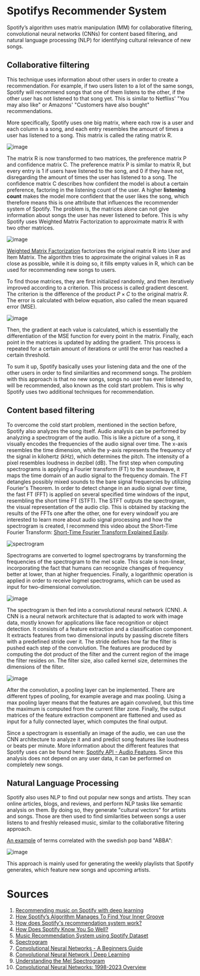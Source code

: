 # Spotifys Recommender System

Spotify’s algorithm uses matrix manipulation (MM) for collaborative filtering, convolutional neural networks (CNNs) for content based filtering, and natural language processing (NLP) for identifying cultural relevance of new songs.

## Collaborative filtering
This technique uses information about other users in order to create a recommendation. For example, if two users listen to a lot of the same songs, Spotify will recommend songs that one of them listens to the other, if the other user has not listened to that song yet. This is similar to Netflixs' "You may also like" or Amazons' "Customers have also bought" recommendations.

More specifically, Spotify uses one big matrix, where each row is a user and each column is a song, and each entry resembles the amount of times a user has listened to a song. This matrix is called the rating matrix R.

![image](https://github.com/marja-w/mms-project-23/assets/58331624/f3f3be60-534f-4d03-b504-bf68f79ce7f2)

The matrix R is now transformed to two matrices, the preference matrix P and confidence matrix C. The preference matrix P is similar to matrix R, but every entry is 1 if users have listened to the song, and 0 if they have not, disregarding the amount of times the user has listened to a song. The confidence matrix C describes how confident the model is about a certain preference, factoring in the listening count of the user. A higher **listening count** makes the model more confident that the user likes the song, which therefore means this is one attribute that influences the recommender system of Spotify. The problem is, the matrices alone can not give information about songs the user has never listened to before. This is why Spotify uses Weighted Matrix Factorization to approximate matrix R with two other matrices.

![image](https://github.com/marja-w/mms-project-23/assets/58331624/6212aec6-acb3-49e1-a3a5-bc286b66e109)

[Weighted Matrix Factorization](https://tryolabs.com/blog/introduction-to-recommender-systems#:~:text=matrix%20factorization) factorizes the original matrix R into User and Item Matrix. The algorithm tries to approximate the original values in R as close as possible, while it is doing so, it fills empty values in R, which can be used for recommending new songs to users.

To find those matrices, they are first initialized randomly, and then iteratively improved according to a criterion. This process is called gradient descent. The criterion is the difference of the product $P \times C$ to the original matrix $R$. The error is calculated with below equation, also called the mean squared error (MSE).

![image](https://github.com/marja-w/mms-project-23/assets/58331624/0e06bc5d-3b6e-4674-bb8d-4d38a5eac7a3)

Then, the gradient at each value is calculated, which is essentially the differentiation of the MSE function for every point in the matrix. Finally, each point in the matrices is updated by adding the gradient. This process is repeated for a certain amount of iterations or until the error has reached a certain threshold.

To sum it up, Spotify basically uses your listening data and the one of the other users in order to find similarities and recommend songs. The problem with this approach is that no new songs, songs no user has ever listened to, will be recommended, also known as the cold start problem. This is why Spotify uses two additional techniques for recommendation.

## Content based filtering
To overcome the cold start problem, mentioned in the section before, Spotify also analyzes the song itself. Audio analysis can be performed by analyzing a spectrogram of the audio. This is like a picture of a song, it visually encodes the frequencies of the audio signal over time. The x-axis resembles the time dimension, while the y-axis represents the frequency of the signal in kilohertz (kHz), which determines the pitch. The intensity of a pixel resembles loudness in dezibel (dB). The first step when computing spectrograms is applying a Fourier transform (FT) to the soundwave, it maps the time domain of an audio signal to the frequency domain. The FT detangles possibly mixed sounds to the bare signal frequencies by utilizing Fourier's Theorem. In order to detect change in an audio signal over time, the fast FT (FFT) is applied on several specified time windows of the input, resembling the short time FT (STFT). The STFT outputs the spectrogram, the visual representation of the audio clip. This is obtained by stacking the results of the FFTs one after the other, one for every windowIf you are interested to learn more about audio signal processing and how the spectrogram is created, I recommend this video about the Short-Time Fourier Transform: [Short-Time Fourier Transform Explained Easily](https://youtu.be/-Yxj3yfvY-4?si=Vy0dQwBpcpPVVdOW).

![spectrogram](https://github.com/marja-w/mms-project-23/assets/58331624/786c58bf-2582-4bc1-8d3f-d2983e8a6eaa)

Spectrograms are converted to logmel spectrograms by transforming the frequencies of the spectrogram to the mel scale. This scale is non-linear, incorporating the fact that humans can recognize changes of frequency better at lower, than at higher frequencies.  Finally, a logarithmic operation is applied in order to receive logmel spectrograms, which can be used as input for two-dimensional convolution.

![image](https://github.com/marja-w/mms-project-23/assets/58331624/9cd293fb-e015-4e15-ac1c-ec0e4c68ffd9)

The spectrogram is then fed into a convolutional neural network (CNN). A CNN is a neural network architecture that is adapted to work with image data, mostly known for applications like face recognition or object detection. It consists of a feature extraction and a classification component. It extracts features from two dimensional inputs by passing discrete filters with a predefined stride over it. The stride defines how far the filter is pushed each step of the convolution. The features are produced by computing the dot product of the filter and the current region of the image the filter resides on. The filter size, also called kernel size, determines the dimensions of the filter. 

![image](https://github.com/marja-w/mms-project-23/assets/58331624/fea5d6bb-7f1c-434c-b59b-051acd067947)

After the convolution, a pooling layer can be implemented. There are different types of pooling, for example average and max pooling. Using a max pooling layer means that the features are again convolved, but this time the maximum is computed from the current filter zone. Finally, the output matrices of the feature extraction component are flattened and used as input for a fully connected layer, which computes the final output.

Since a spectrogram is essentially an image of the audio, we can use the CNN architecture to analyze it and and predict song features like loudness or beats per minute. More information about the different features that Spotify uses can be found here: [Spotify API - Audio Features](https://developer.spotify.com/documentation/web-api/reference/get-several-audio-features). Since this analysis does not depend on any user data, it can be performed on completely new songs. 

## Natural Language Processing
Spotify also uses NLP to find out popular new songs and artists. They scan online articles, blogs, and reviews, and perform NLP tasks like semantic analysis on them. By doing so, they generate "cultural vectors" for artists and songs. Those are then used to find similarities between songs a user listens to and freshly released music, similar to the collaborative filtering approach. 

[An example](https://medium.com/@sophiaciocca/spotifys-discover-weekly-how-machine-learning-finds-your-new-music-19a41ab76efe) of terms correlated with the swedish pop band "ABBA":

![image](https://github.com/marja-w/mms-project-23/assets/58331624/110bf1b3-d668-4a21-9e3b-eb648bbd752b)

This approach is mainly used for generating the weekly playlists that Spotify generates, which feature new songs and upcoming artists.


# Sources
1. [Recommending music on Spotify with deep learning](https://sander.ai/2014/08/05/spotify-cnns.html)
2. [How Spotify’s Algorithm Manages To Find Your Inner Groove](https://analyticsindiamag.com/how-spotifys-algorithm-manages-to-find-your-inner-groove/)
3. [How does Spotify's recommendation system work?](https://www.univ.ai/blog/how-does-spotifys-recommendation-system-work#:~:text=Recommendations%20for%20each%20user%20are,algorithm%20on%20every%20song%20vector.)
4. [How Does Spotify Know You So Well?](https://medium.com/@sophiaciocca/spotifys-discover-weekly-how-machine-learning-finds-your-new-music-19a41ab76efe)
5. [Music Recommendation System using Spotify Dataset](https://www.kaggle.com/code/vatsalmavani/music-recommendation-system-using-spotify-dataset)
6. [Spectrogram](https://en.wikipedia.org/wiki/Spectrogram)
7. [Convolutional Neural Networks - A Beginners Guide](https://towardsdatascience.com/convolution-neural-networks-a-beginners-guide-implementing-a-mnist-hand-written-digit-8aa60330d022)
8. [Convolutional Neural Network | Deep Learning](https://developersbreach.com/convolution-neural-network-deep-learning/)
9. [Understanding the Mel Spectrogram](https://medium.com/analytics-vidhya/understanding-the-mel-spectrogram-fca2afa2ce53)
10. [Convolutional Neural Networks: 1998-2023 Overview](https://www.superannotate.com/blog/guide-to-convolutional-neural-networks)
